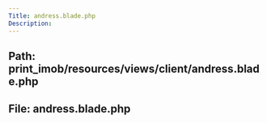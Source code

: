 ```yaml
---
Title: andress.blade.php
Description:
---
```


## Path: print_imob/resources/views/client/andress.blade.php
## File: andress.blade.php
